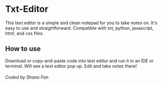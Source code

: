 # Txt-Editor
This text editor is a simple and clean notepad for you to take notes on. It's easy to use and straightforward. Compatible with txt, python, javascript, html, and css files.

## How to use
Download or copy-and-paste code into text editor and run it in an IDE or terminal. Will see a text editor pop up. Edit and take notes there!



###### Coded by Shane Fan
